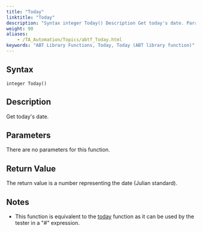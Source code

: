 ```yaml
--- 
title: "Today"
linktitle: "Today"
description: "Syntax integer Today() Description Get today's date. Parameters There are no parameters for this function. Return Value The return value is a number representing the date (Julian standard). Notes This ..."
weight: 90
aliases: 
    - /TA_Automation/Topics/abtf_Today.html
keywords: "ABT Library Functions, Today, Today (ABT library function)"
---
```


## Syntax

`integer Today()`

## Description

Get today's date.

## Parameters

There are no parameters for this function.

## Return Value

The return value is a number representing the date \(Julian standard\).

## Notes

-   This function is equivalent to the [today](/automation-guide/action-based-testing-language/the-test-language/functions/date-functions/today) function as it can be used by the tester in a "\#" expression.




